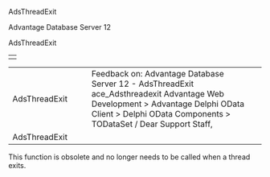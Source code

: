 AdsThreadExit




Advantage Database Server 12  

AdsThreadExit

|  |
| --- |
|  |

|  |  |  |  |  |
| --- | --- | --- | --- | --- |
| AdsThreadExit |  |  | Feedback on: Advantage Database Server 12 - AdsThreadExit ace\_Adsthreadexit Advantage Web Development > Advantage Delphi OData Client > Delphi OData Components > TODataSet / Dear Support Staff, |  |
| AdsThreadExit |  |  |  |  |

This function is obsolete and no longer needs to be called when a thread exits.